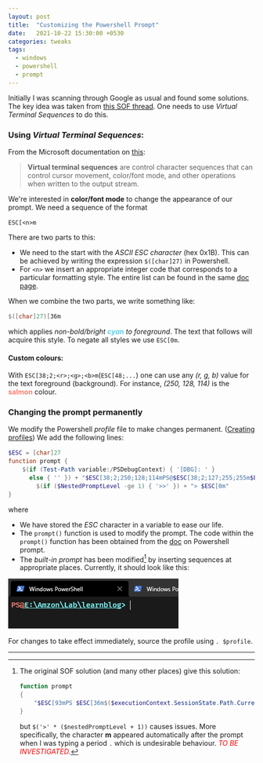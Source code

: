 ```yaml
---
layout: post
title:  "Customizing the Powershell Prompt"
date:   2021-10-22 15:30:00 +0530
categories: tweaks
tags:
  - windows
  - powershell
  - prompt
---
```


Initially I was scanning through Google as usual and found some solutions. The key idea was taken from [this SOF thread][1]. One needs to use *Virtual Terminal Sequences* to do this. 

### Using *Virtual Terminal Sequences*:

From the Microsoft documentation on [this][2]:

> **Virtual terminal sequences** are control character sequences that can control cursor movement, color/font mode, and other operations when written to the output stream.

We're interested in **color/font mode** to change the appearance of our prompt. We need a sequence of the format
```
ESC[<n>m
```
There are two parts to this:
  - We need to the start with the *ASCII ESC character* (hex 0x1B). This can be achieved by writing the expression `$([char]27)` in Powershell.
  - For `<n>` we insert an appropriate integer code that corresponds to a particular formatting style. The entire list can be found in the same [doc page][3].

When we combine the two parts, we write something like:
```powershell
$([char]27)[36m
```
which applies *non-bold/bright <span style="color:rgb(88,209,235)">**cyan**</span> to foreground*. The text that follows will acquire this style. To negate all styles we use `ESC[0m`.

#### Custom colours:

With `ESC[38;2;<r>;<g>;<b>m`(`ESC[48;...`) one can use any *(r, g, b)* value for the text foreground (background). For instance, *(250, 128, 114)* is the <span style="color:rgb(250,128,114)">**salmon**</span> colour.

### Changing the prompt permanently

We modify the Powershell *profile* file to make changes permanent. ([Creating profiles][4]) We add the following lines:
```powershell
$ESC = [char]27
function prompt {
    $(if (Test-Path variable:/PSDebugContext) { '[DBG]: ' }
      else { '' }) + "$ESC[38;2;250;128;114mPS@$ESC[38;2;127;255;255m$ESC[4m" + $(Get-Location) + "$ESC[24m" +
        $(if ($NestedPromptLevel -ge 1) { '>>' }) + "> $ESC[0m"
}
```
where
  - We have stored the *ESC* character in a variable to ease our life.
  - The `prompt()` function is used to modify the prompt. The code within the `prompt()` function has been obtained from the [doc][5] on Powershell prompt.
  - The *built-in prompt* has been modified[^wrongsol] by inserting sequences at appropriate places. Currently, it should look like this:

  ![](/res/pwsh_prompt_211022/newprompt.png)

For changes to take effect immediately, source the profile using `. $profile`.

---

[^wrongsol]: The original SOF solution (and many other places) give this solution:
    ```powershell
    function prompt  
    {  
        "$ESC[93mPS $ESC[36m$($executionContext.SessionState.Path.CurrentLocation)$('>' * ($nestedPromptLevel + 1)) $ESC[0m"  
    }
    ```
    but `$('>' * ($nestedPromptLevel + 1))` causes issues. More specifically, the character **m** appeared automatically after the prompt when I was typing a period `.` which is undesirable behaviour. <span style="color:red">*TO BE INVESTIGATED.*</span>






[1]: <https://superuser.com/a/1259916/1171201>
[2]: <https://docs.microsoft.com/en-us/windows/console/console-virtual-terminal-sequences>
[3]: <https://docs.microsoft.com/en-us/windows/console/console-virtual-terminal-sequences#text-formatting>
[4]: <{% post_url /pwsh_profile_211022/2021-10-22-pwsh-profile %}>
[5]: <https://docs.microsoft.com/en-us/powershell/module/microsoft.powershell.core/about/about_prompts?view=powershell-7.1#built-in-prompt>
